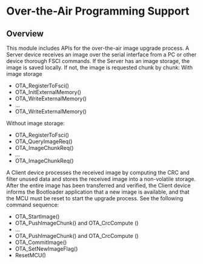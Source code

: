 # Over-the-Air Programming Support
## Overview
This module includes APIs for the over-the-air image upgrade process.
A Server device receives an image over the serial interface from a PC or other device thorough FSCI commands. If the Server has an image storage, the image is saved locally. If not, the image is requested chunk by chunk:
With image storage
- OTA_RegisterToFsci()
- OTA_InitExternalMemory()
- OTA_WriteExternalMemory()
- …
- OTA_WriteExternalMemory()

Without image storage:
- OTA_RegisterToFsci()
- OTA_QueryImageReq()
- OTA_ImageChunkReq()
- …
- OTA_ImageChunkReq()

A Client device processes the received image by computing the CRC and filter unused data and stores the received image into a non-volatile storage. After the entire image has been transferred and verified, the Client device informs the Bootloader application that a new image is available, and that the MCU must be reset to start the upgrade process. See the following command sequence:
- OTA_StartImage()
- OTA_PushImageChunk() and OTA_CrcCompute ()
- …
- OTA_PushImageChunk() and OTA_CrcCompute ()
- OTA_CommitImage()
- OTA_SetNewImageFlag()
- ResetMCU()
